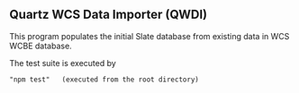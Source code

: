 Quartz WCS Data Importer (QWDI)
-------------------


This program populates the initial Slate database from existing data in WCS WCBE database.<br>



The test suite is executed by

    "npm test"   (executed from the root directory)

